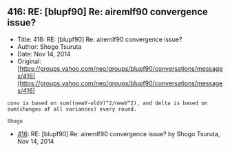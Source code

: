 ## 416: RE: [blupf90] Re: airemlf90 convergence issue?

- Title: 416: RE: [blupf90] Re: airemlf90 convergence issue?
- Author: Shogo Tsuruta
- Date: Nov 14, 2014
- Original: [https://groups.yahoo.com/neo/groups/blupf90/conversations/messages/416](https://groups.yahoo.com/neo/groups/blupf90/conversations/messages/416)

```
conv is based on sum((newV-oldV)^2/newV^2), and delta is based on sum(changes of all variances) every round.

Shogo
```

- [416](0416.md): RE: [blupf90] Re: airemlf90 convergence issue? by Shogo Tsuruta, Nov 14, 2014
